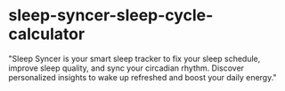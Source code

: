 # sleep-syncer-sleep-cycle-calculator
"Sleep Syncer is your smart sleep tracker to fix your sleep schedule, improve sleep quality, and sync your circadian rhythm. Discover personalized insights to wake up refreshed and boost your daily energy."
